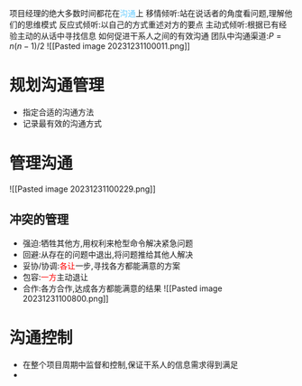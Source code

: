 项目经理的绝大多数时间都花在<font color="66ccff">沟通</font>上
移情倾听:站在说话者的角度看问题,理解他们的思维模式
反应式倾听:以自己的方式重述对方的要点
主动式倾听:根据已有经验主动的从话中寻找信息
如何促进干系人之间的有效沟通
团队中沟通渠道:$P=n(n-1)/2$
![[Pasted image 20231231100011.png]]
# 规划沟通管理
- 指定合适的沟通方法
- 记录最有效的沟通方式

# 管理沟通
![[Pasted image 20231231100229.png]]
## 冲突的管理
- 强迫:牺牲其他方,用权利来枪型命令解决紧急问题
- 回避:从存在的问题中退出,将问题推给其他人解决
- 妥协/协调:<font color="#ff0000">各让</font>一步,寻找各方都能满意的方案
- 包容:<font color="#ff0000">一方</font>主动退让
- 合作:各方合作,达成各方都能满意的结果
![[Pasted image 20231231100800.png]]
# 沟通控制
- 在整个项目周期中监督和控制,保证干系人的信息需求得到满足
- 